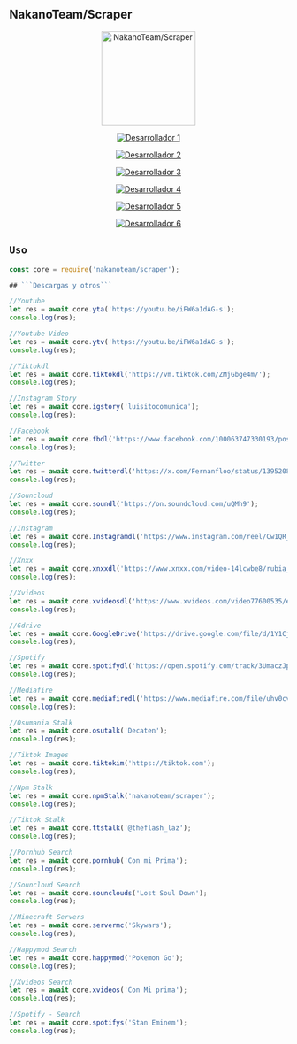 ## NakanoTeam/Scraper

<div align="center">
  <img src="https://telegra.ph/file/b2d837961d3da24b674c3.jpg" alt="NakanoTeam/Scraper" width="170" />
</div>




<p align="center">
  <a href="https://github.com/NakanoTeam"><img title="Desarrollador 1" src="https://img.shields.io/badge/Desarrollador 1-KrizDavid Fdz-red.svg?style=for-the-badge&logo=github" /></a>
</p>

<p align="center">
  <a href="https://github.com/NakanoTeam"><img title="Desarrollador 2" src="https://img.shields.io/badge/Desarrollador 2-Daniel-purple.svg?style=for-the-badge&logo=github" /></a>
</p>

<p align="center">
  <a href="https://github.com/NakanoTeam"><img title="Desarrollador 3" src="https://img.shields.io/badge/Desarrollador 3-Iam Jesus 17-yellow.svg?style=for-the-badge&logo=github" /></a>
</p>

<p align="center">
  <a href="https://github.com/NakanoTeam"><img title="Desarrollador 4" src="https://img.shields.io/badge/Desarrollador 4-Uriel W-white.svg?style=for-the-badge&logo=github" /></a>
</p>

<p align="center">
  <a href="https://github.com/NakanoTeam"><img title="Desarrollador 5" src="https://img.shields.io/badge/Desarrollador 5-Joel Javascript-blue.svg?style=for-the-badge&logo=github" /></a>
</p>

<p align="center">
  <a href="https://github.com/NakanoTeam"><img title="Desarrollador 6" src="https://img.shields.io/badge/Desarrollador 6-Pedro Az-black.svg?style=for-the-badge&logo=github" /></a>
</p>

## ```Uso```
```js
const core = require('nakanoteam/scraper');

## ```Descargas y otros```

//Youtube
let res = await core.yta('https://youtu.be/iFW6a1dAG-s');
console.log(res);

//Youtube Video
let res = await core.ytv('https://youtu.be/iFW6a1dAG-s');
console.log(res);

//Tiktokdl
let res = await core.tiktokdl('https://vm.tiktok.com/ZMjGbge4m/');
console.log(res);

//Instagram Story
let res = await core.igstory('luisitocomunica');
console.log(res);

//Facebook 
let res = await core.fbdl('https://www.facebook.com/100063747330193/posts/764802688987969/?mibextid=h0bNNIvJDl07j6qQ');
console.log(res);

//Twitter 
let res = await core.twitterdl('https://x.com/Fernanfloo/status/1395208046985498625?s=20');
console.log(res);

//Souncloud
let res = await core.soundl('https://on.soundcloud.com/uQMh9');
console.log(res);

//Instagram 
let res = await core.Instagramdl('https://www.instagram.com/reel/Cw1QR_xt5mh/?igshid=MzRlODBiNWFlZA');
console.log(res);

//Xnxx
let res = await core.xnxxdl('https://www.xnxx.com/video-14lcwbe8/rubia_novia_follada_en_cuarto_de_bano');
console.log(res);

//Xvideos 
let res = await core.xvideosdl('https://www.xvideos.com/video77600535/encuentro_a_mi_vecina_en_la_calle_y_me_la_llevo_a_mi_casa_para_tomarle_fotos');
console.log(res);

//Gdrive
let res = await core.GoogleDrive('https://drive.google.com/file/d/1Y1CjcfNJ8PrHYThlJpM1m4cfbfgW8Y9Q/view?usp=sharing');
console.log(res);

//Spotify 
let res = await core.spotifydl('https://open.spotify.com/track/3UmaczJpikHgJFyBTAJVoz');
console.log(res);

//Mediafire 
let res = await core.mediafiredl('https://www.mediafire.com/file/uhv0cvmzc3o3ty5/Geometry_Dash_Lite_v2.211.apk/file');
console.log(res);

//Osumania Stalk
let res = await core.osutalk('Decaten');
console.log(res);

//Tiktok Images 
let res = await core.tiktokim('https://tiktok.com');
console.log(res);

//Npm Stalk 
let res = await core.npmStalk('nakanoteam/scraper');
console.log(res);

//Tiktok Stalk
let res = await core.ttstalk('@theflash_laz');
console.log(res);

//Pornhub Search 
let res = await core.pornhub('Con mi Prima');
console.log(res);

//Souncloud Search
let res = await core.sounclouds('Lost Soul Down');
console.log(res);

//Minecraft Servers
let res = await core.servermc('Skywars');
console.log(res);

//Happymod Search
let res = await core.happymod('Pokemon Go');
console.log(res);

//Xvideos Search
let res = await core.xvideos('Con Mi prima');
console.log(res);

//Spotify - Search 
let res = await core.spotifys('Stan Eminem');
console.log(res);
```
